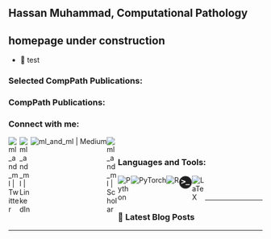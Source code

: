 ## Hassan Muhammad, Computational Pathology

## homepage under construction
- 🔭 test

### Selected CompPath Publications:

### CompPath Publications:


### Connect with me:

[<img align="left" alt="ml_and_ml | Twitter" width="22px" src="https://cdn.jsdelivr.net/npm/simple-icons@v3/icons/twitter.svg" />][twitter]
[<img align="left" alt="ml_and_ml | LinkedIn" width="22px" src="https://cdn.jsdelivr.net/npm/simple-icons@v3/icons/linkedin.svg" />][linkedin]
[<img align="left" alt="ml_and_ml | Medium" height="22px" src="https://inceptum-stor.icons8.com/2RovVa2PJX3Q/medium.svg" />][medium]
[<img align="left" alt="ml_and_ml | Scholar" width="22px" src="https://e7.pngegg.com/pngimages/31/731/png-clipart-google-scholar-education-research-doctor-of-philosophy-scholar-s-logo-monochrome.png" />][scholar]


<br />

### Languages and Tools:

[<img align="left" alt="Python" width="26px" src="https://raw.githubusercontent.com/jmnote/z-icons/master/svg/python.svg" />][webdevplaylist]
[<img align="left" alt="PyTorch" height="26px" src="https://upload.wikimedia.org/wikipedia/commons/thumb/1/10/PyTorch_logo_icon.svg/512px-PyTorch_logo_icon.svg.png" />][webdevplaylist]
[<img align="left" alt="R" height="26px" src="https://raw.githubusercontent.com/jmnote/z-icons/master/svg/r.svg" />][webdevplaylist]
[<img align="left" alt="Terminal" width="26px" src="https://raw.githubusercontent.com/github/explore/80688e429a7d4ef2fca1e82350fe8e3517d3494d/topics/terminal/terminal.png" />][webdevplaylist]
[<img align="left" alt="LaTeX" width="26px" src="https://upload.wikimedia.org/wikipedia/commons/9/95/TeXShop_icon.png" />][webdevplaylist]


<br />
<br />

---

### 📕 Latest Blog Posts


---


[website]: https://codeSTACKr.com
[medium]: https://medium.com/@MLandML
[scholar]: https://scholar.google.com/citations?user=yc8l1kcAAAAJ&hl=en
[course]: http://vsCodeHero.com
[twitter]: https://twitter.com/hassan_CV_AI
[linkedin]: https://www.linkedin.com/in/hassan1949/
[webdevplaylist]: https://www.youtube.com/playlist?list=PLkwxH9e_vrAJ0WbEsFA9W3I1W-g_BTsbt
[jsplaylist]: https://www.youtube.com/playlist?list=PLkwxH9e_vrALRJKu7wfXby3MKeflhTu6B
[cssplaylist]: https://www.youtube.com/playlist?list=PLkwxH9e_vrALSdvZuEh6gqQdmDoDIoqz4
[reactplaylist]: https://www.youtube.com/playlist?list=PLkwxH9e_vrAK4TdffpxKY3QGyHCpxFcQ0
